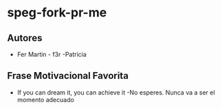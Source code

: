 # speg-fork-pr-me

## Autores
- Fer Martin - f3r
-Patricia

## Frase Motivacional Favorita
- If you can dream it, you can achieve it
-No esperes. Nunca va a ser el momento adecuado